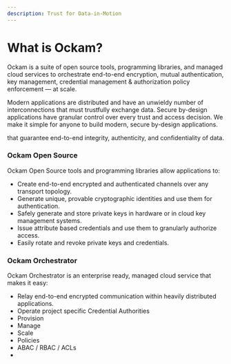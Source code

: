 ```yaml
---
description: Trust for Data-in-Motion
---
```


# What is Ockam?

Ockam is a suite of open source tools, programming libraries, and managed cloud services to orchestrate end-to-end encryption, mutual authentication, key management, credential management & authorization policy enforcement — at scale.

Modern applications are distributed and have an unwieldy number of interconnections that must trustfully exchange data. Secure by-design applications have granular control over every trust and access decision. We make it simple for anyone to build modern, secure by-design applications.

that guarantee end-to-end integrity, authenticity, and confidentiality of data.

### Ockam Open Source

Ockam Open Source tools and programming libraries allow applications to:

* Create end-to-end encrypted and authenticated channels over any transport topology.
* Generate unique, provable cryptographic identities and use them for authentication.
* Safely generate and store private keys in hardware or in cloud key management systems.
* Issue attribute based credentials and use them to granularly authorize access.
* Easily rotate and revoke private keys and credentials.

### Ockam Orchestrator

Ockam Orchestrator is an enterprise ready, managed cloud service that makes it easy:

* Relay end-to-end encrypted communication within heavily distributed applications.
* Operate project specific Credential Authorities
* Provision
* Manage
* Scale
* Policies
* ABAC / RBAC / ACLs
* &#x20;
